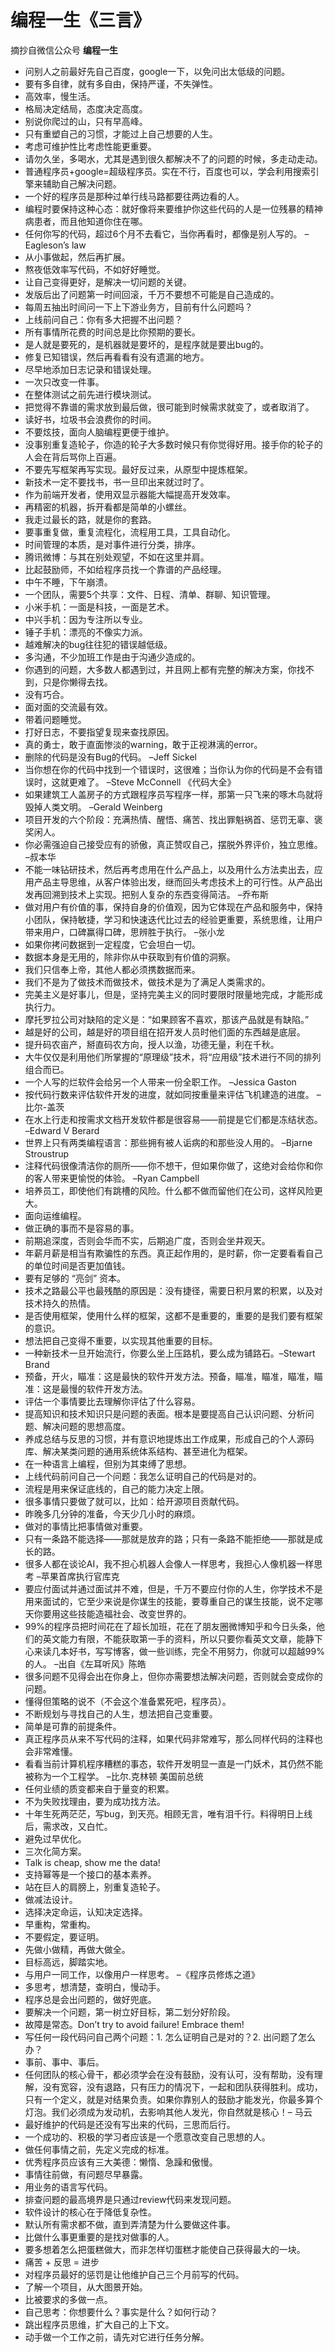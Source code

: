 # 编程一生《三言》

摘抄自微信公众号 **编程一生**

- 问别人之前最好先自己百度，google一下，以免问出太低级的问题。
- 要有多自律，就有多自由，保持严谨，不失弹性。
- 高效率，慢生活。
- 格局决定结局，态度决定高度。
- 别说你爬过的山，只有早高峰。
- 只有重塑自己的习惯，才能过上自己想要的人生。
- 考虑可维护性比考虑性能更重要。
- 请勿久坐，多喝水，尤其是遇到很久都解决不了的问题的时候，多走动走动。
- 普通程序员+google=超级程序员。实在不行，百度也可以，学会利用搜索引擎来辅助自己解决问题。
- 一个好的程序员是那种过单行线马路都要往两边看的人。
- 编程时要保持这种心态：就好像将来要维护你这些代码的人是一位残暴的精神病患者，而且他知道你住在哪。
- 任何你写的代码，超过6个月不去看它，当你再看时，都像是别人写的。 –Eagleson’s law
- 从小事做起，然后再扩展。
- 熬夜低效率写代码，不如好好睡觉。
- 让自己变得更好，是解决一切问题的关键。
- 发版后出了问题第一时间回滚，千万不要想不可能是自己造成的。
- 每周五抽出时间问一下上下游业务方，目前有什么问题吗？
- 上线前问自己：你有多大把握不出问题？
- 所有事情所花费的时间总是比你预期的要长。
- 是人就是要死的，是机器就是要坏的，是程序就是要出bug的。
- 修复已知错误，然后再看看有没有遗漏的地方。
- 尽早地添加日志记录和错误处理。
- 一次只改变一件事。
- 在整体测试之前先进行模块测试。
- 把觉得不靠谱的需求放到最后做，很可能到时候需求就变了，或者取消了。
- 读好书，垃圾书会浪费你的时间。
- 不要炫技，面向人脑编程更便于维护。
- 没事别重复造轮子，你造的轮子大多数时候只有你觉得好用。接手你的轮子的人会在背后骂你上百遍。
- 不要先写框架再写实现。最好反过来，从原型中提炼框架。
- 新技术一定不要找书，书一旦印出来就过时了。
- 作为前端开发者，使用双显示器能大幅提高开发效率。
- 再精密的机器，拆开看都是简单的小螺丝。
- 我走过最长的路，就是你的套路。
- 要事重复做，重复流程化，流程用工具，工具自动化。
- 时间管理的本质，是对事件进行分类，排序。
- 腾讯微博：与其在别处观望，不如在这里并肩。
- 比起鼓励师，不如给程序员找一个靠谱的产品经理。
- 中午不睡，下午崩溃。
- 一个团队，需要5个共享：文件、日程、清单、群聊、知识管理。
- 小米手机：一面是科技，一面是艺术。
- 中兴手机：因为专注所以专业。
- 锤子手机：漂亮的不像实力派。
- 越难解决的bug往往犯的错误越低级。
- 多沟通，不少加班工作是由于沟通少造成的。
- 你遇到的问题，大多数人都遇到过，并且网上都有完整的解决方案，你找不到，只是你懒得去找。
- 没有巧合。
- 面对面的交流最有效。
- 带着问题睡觉。
- 打好日志，不要指望复现来查找原因。
- 真的勇士，敢于直面惨淡的warning，敢于正视淋漓的error。
- 删除的代码是没有Bug的代码。 –Jeff Sickel
- 当你想在你的代码中找到一个错误时，这很难；当你认为你的代码是不会有错误时，这就更难了。 –Steve McConnell 《代码大全》
- 如果建筑工人盖房子的方式跟程序员写程序一样，那第一只飞来的啄木鸟就将毁掉人类文明。 –Gerald Weinberg
- 项目开发的六个阶段：充满热情、醒悟、痛苦、找出罪魁祸首、惩罚无辜、褒奖闲人。
- 你必需强迫自己接受应有的骄傲，真正赞叹自己，摆脱外界评价，独立思维。 –叔本华
- 不能一味钻研技术，然后再考虑用在什么产品上，以及用什么方法卖出去，应用产品主导思维，从客户体验出发，继而回头考虑技术上的可行性。从产品出发再回溯到技术上实现。把别人复杂的东西变得简洁。 –乔布斯
- 做对用户有价值的事，保持自身的价值观，因为它体现在产品和服务中，保持小团队，保持敏捷，学习和快速迭代比过去的经验更重要，系统思维，让用户带来用户，口碑赢得口碑，思辨胜于执行。 –张小龙
- 如果你拷问数据到一定程度，它会坦白一切。
- 数据本身是无用的，除非你从中获取到有价值的洞察。
- 我们只信奉上帝，其他人都必须携数据而来。
- 我们不是为了做技术而做技术，做技术是为了满足人类需求的。
- 完美主义是好事儿，但是，坚持完美主义的同时要限时限量地完成，才能形成执行力。
- 摩托罗拉公司对缺陷的定义是：“如果顾客不喜欢，那该产品就是有缺陷。”
- 越是好的公司，越是好的项目组在招开发人员时他们面的东西越是底层。
- 提升码农亩产，掰直码农方向，授人以渔，功德无量，利在千秋。
- 大牛仅仅是利用他们所掌握的“原理级”技术，将“应用级”技术进行不同的排列组合而已。
- 一个人写的烂软件会给另一个人带来一份全职工作。 –Jessica Gaston
- 按代码行数来评估软件开发的进度，就如同按重量来评估飞机建造的进度。 –比尔-盖茨
- 在水上行走和按需求文档开发软件都是很容易——前提是它们都是冻结状态。 –Edward V Berard
- 世界上只有两类编程语言：那些拥有被人诟病的和那些没人用的。 –Bjarne Stroustrup
- 注释代码很像清洁你的厕所——你不想干，但如果你做了，这绝对会给你和你的客人带来更愉悦的体验。 –Ryan Campbell
- 培养员工，即使他们有跳槽的风险。什么都不做而留他们在公司，这样风险更大。
- 面向运维编程。
- 做正确的事而不是容易的事。
- 前期追深度，否则会华而不实，后期追广度，否则会坐井观天。
- 年薪月薪是相当有欺骗性的东西。真正起作用的，是时薪，你一定要看看自己的单位时间是否更加值钱。
- 要有足够的 “亮剑” 资本。
- 技术之路最公平也最残酷的原因是：没有捷径，需要日积月累的积累，以及对技术持久的热情。
- 是否使用框架，使用什么样的框架，这都不是重要的，重要的是我们要有框架的意识。
- 想法把自己变得不重要，以实现其他重要的目标。
- 一种新技术一旦开始流行，你要么坐上压路机，要么成为铺路石。–Stewart Brand
- 预备，开火，瞄准：这是最快的软件开发方法。预备，瞄准，瞄准，瞄准，瞄准：这是最慢的软件开发方法。
- 评估一个事情要比去理解你评估了什么容易。
- 提高知识和技术知识只是问题的表面。根本是要提高自己认识问题、分析问题、解决问题的思想高度。
- 养成总结与反思的习惯，并有意识地提炼出工作成果，形成自己的个人源码库、解决某类问题的通用系统体系结构、甚至进化为框架。
- 在一种语言上编程，但别为其束缚了思想。
- 上线代码前问自己一个问题：我怎么证明自己的代码是对的。
- 流程是用来保证底线的，自己的能力决定上限。
- 很多事情只要做了就可以，比如：给开源项目贡献代码。
- 昨晚多几分钟的准备，今天少几小时的麻烦。
- 做对的事情比把事情做对重要。
- 只有一条路不能选择——那就是放弃的路；只有一条路不能拒绝——那就是成长的路。
- 很多人都在谈论AI，我不担心机器人会像人一样思考，我担心人像机器一样思考 –苹果首席执行官库克
- 要应付面试并通过面试并不难，但是，千万不要应付你的人生，你学技术不是用来面试的，它至少来说是你谋生的技能，要尊重自己的谋生技能，说不定哪天你要用这些技能造福社会、改变世界的。
- 99%的程序员把时间花在了超长加班，花在了朋友圈微博知乎和今日头条，他们的英文能力有限，不能获取第一手的资料，所以只要你看英文文章，能静下心来读几本好书，写写博客，做一些训练，完全不用努力，你就可以超越99%的人。 –出自《左耳听风》陈皓
- 很多问题不见得会出在你身上，但你亦需要想法解决问题，否则就会变成你的问题。
- 懂得但策略的说不（不会这个准备累死吧，程序员）。
- 不断规划与寻找自己的人生，想法把自己变重要。
- 简单是可靠的前提条件。
- 真正程序员从来不写代码的注释，如果代码非常难写，那么同样代码的注释也会非常难懂。
- 看看当前计算机程序糟糕的事态，软件开发明显一直是一门妖术，其仍然不能被称为一个工程学。 –比尔.克林顿 美国前总统
- 任何业绩的质变都来自于量变的积累。
- 不为失败找理由，要为成功找方法。
- 十年生死两茫茫，写bug，到天亮。相顾无言，唯有泪千行。料得明日上线后，需求改，又白忙。
- 避免过早优化。
- 三次化简方案。
- Talk is cheap, show me the data!
- 支持幂等是一个接口的基本素养。
- 站在巨人的肩膀上，别重复造轮子。
- 做减法设计。
- 选择决定命运，认知决定选择。
- 早重构，常重构。
- 不要假定，要证明。
- 先做小做精，再做大做全。
- 目标高远，脚踏实地。
- 与用户一同工作，以像用户一样思考。 –《程序员修炼之道》
- 多思考，想清楚，查明白，慢动手。
- 程序总是会出问题的，做好兜底。
- 要解决一个问题，第一树立好目标，第二划分好阶段。
- 故障是常态。Don’t try to avoid failure! Embrace them!
- 写任何一段代码问自己两个问题：1. 怎么证明自己是对的？2. 出问题了怎么办？
- 事前、事中、事后。
- 任何团队的核心骨干，都必须学会在没有鼓励，没有认可，没有帮助，没有理解，没有宽容，没有退路，只有压力的情况下，一起和团队获得胜利。成功，只有一个定义，就是对结果负责。如果你靠别人的鼓励才能发光，你最多算个灯泡。我们必须成为发动机，去影响其他人发光，你自然就是核心！– 马云
- 最好维护的代码是还没有写出来的代码，三思而后行。
- 一个成功的、积极的学习者应该是一个愿意改变自己思想的人。
- 做任何事情之前，先定义完成的标准。
- 优秀程序员应该有三大美德：懒惰、急躁和傲慢。
- 事情往前做，有问题尽早暴露。
- 用业务的语言写代码。
- 排查问题的最高境界是只通过review代码来发现问题。
- 软件设计的核心在于降低复杂性。
- 默认所有需求都不做，直到弄清楚为什么要做这件事。
- 比做什么事更重要的是找对做事的人。
- 要多想着怎么把蛋糕做大，而非怎样切蛋糕才能使自己获得最大的一块。
- 痛苦 + 反思 = 进步
- 对程序员最好的惩罚是让他维护自己三个月前写的代码。
- 了解一个项目，从大图景开始。
- 比被要求的多做一点。
- 自己思考：你想要什么？事实是什么？如何行动？
- 跳出程序员思维，扩大自己的上下文。
- 动手做一个工作之前，请先对它进行任务分解。

